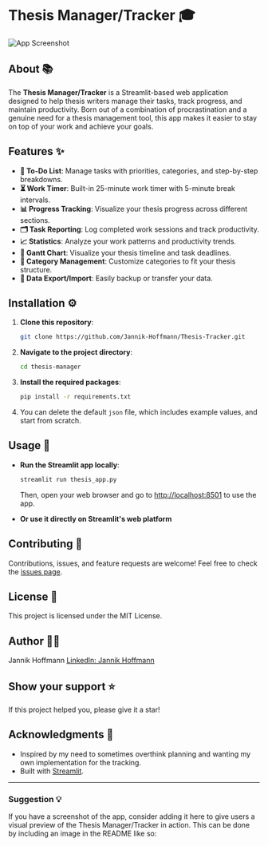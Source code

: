# Thesis Manager/Tracker 🎓
![App Screenshot]()
## About 📚
The **Thesis Manager/Tracker** is a Streamlit-based web application designed to help thesis writers manage their tasks, track progress, and maintain productivity. Born out of a combination of procrastination and a genuine need for a thesis management tool, this app makes it easier to stay on top of your work and achieve your goals.

## Features ✨
- **📝 To-Do List**: Manage tasks with priorities, categories, and step-by-step breakdowns.
- **⏳ Work Timer**: Built-in 25-minute work timer with 5-minute break intervals.
- **📊 Progress Tracking**: Visualize your thesis progress across different sections.
- **🗂️ Task Reporting**: Log completed work sessions and track productivity.
- **📈 Statistics**: Analyze your work patterns and productivity trends.
- **📅 Gantt Chart**: Visualize your thesis timeline and task deadlines.
- **🎯 Category Management**: Customize categories to fit your thesis structure.
- **💾 Data Export/Import**: Easily backup or transfer your data.

## Installation ⚙️
1. **Clone this repository**:
   ```bash
   git clone https://github.com/Jannik-Hoffmann/Thesis-Tracker.git
   ```

2. **Navigate to the project directory**:
   ```bash
   cd thesis-manager
   ```

3. **Install the required packages**:
   ```bash
   pip install -r requirements.txt
   ```

4. You can delete the default `json` file, which includes example values, and start from scratch.

## Usage 🚀
- **Run the Streamlit app locally**:
  ```bash
  streamlit run thesis_app.py
  ```
  Then, open your web browser and go to [http://localhost:8501](http://localhost:8501) to use the app.

- **Or use it directly on Streamlit's web platform**

## Contributing 🤝
Contributions, issues, and feature requests are welcome! Feel free to check the [issues page](https://github.com/yourusername/thesis-manager/issues).

## License 📄
This project is licensed under the MIT License.

## Author 👨‍💻
Jannik Hoffmann
[LinkedIn: Jannik Hoffmann](https://www.linkedin.com/in/jannik-hoffmann/)

## Show your support ⭐️
If this project helped you, please give it a star!

## Acknowledgments 🙌
- Inspired by my need to sometimes overthink planning and wanting my own implementation for the tracking.
- Built with [Streamlit](https://streamlit.io/).

---

### Suggestion 💡
If you have a screenshot of the app, consider adding it here to give users a visual preview of the Thesis Manager/Tracker in action. This can be done by including an image in the README like so:
